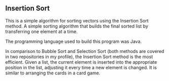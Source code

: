 ## Insertion Sort

This is a simple algorithm for sorting vectors using the Insertion Sort method.
A simple sorting algorithm that builds the final sorted list by transferring one element at a time.

The programming language used to build this program was Java.

In comparison to Bubble Sort and Selection Sort (both methods are covered in two repositories in my profile), the Insertion Sort method is the most efficient. Given a list, the current element is inserted into the appropriate position in the list, adjusting it every time a new element is changed. It is similar to arranging the cards in a card game.

